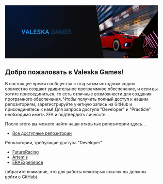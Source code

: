 <!--
**Любые идеи для начала**

Краткое введение: чем занимается ваша организация?
Рекомендации по участию: как сообщество может принять участие?
Полезные ресурсы: где сообщество может найти ваши документы? Есть ли что-то еще, что сообщество должно знать?
[Markdown](https://docs.github.com/github/writing-on-github/getting-started-with-writing-and-formatting-on-github/basic-writing-and-formatting-syntax)
-->

![Repositories at Valeska](https://github.com/ValeskaGames/.github/blob/main/valeskagamesrepo.png) 

## Добро пожаловать в Valeska Games!

В настоящее время сообщества с открытым исходным кодом совместно создают удивительное программное обеспечение, и если вы хотите присоединиться, то есть отличные возможности для создания програмного обеспечения. Чтобы получить полный доступ к нашим репозиториям, зарегистрируйте учетную запись на GitHub и присоединятесь к нам! Для запроса доступа "Developer" и "Practicle" необходимо иметь 2FA и подтвердить личность.

После этого вы можете найти наши открытые репозитории здесь...
* [Все доступные репозитории](https://github.com/orgs/ValeskaGames/repositories)

Репозитории, требующие доступа "Developer"
* [FutureRacing](https://github.com/ValeskaGames/FutureRacing)
* [Artemis](https://github.com/ValeskaGames/Artemis)
* [ERAExperience](https://github.com/ValeskaGames/Eraexperience)

(обратите внимание, что для работы некоторых ссылок вы должны войти в GitHub)

